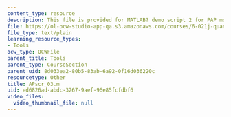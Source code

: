 ```yaml
---
content_type: resource
description: This file is provided for MATLAB? demo script 2 for PAP model (M).
file: https://ol-ocw-studio-app-qa.s3.amazonaws.com/courses/6-021j-quantitative-physiology-cells-and-tissues-fall-2004/ed6826adabdc32679aef96e85fcfdbf6_APscr_03.m
file_type: text/plain
learning_resource_types:
- Tools
ocw_type: OCWFile
parent_title: Tools
parent_type: CourseSection
parent_uid: 8d033ea2-80b5-83ab-6a92-0f16d036220c
resourcetype: Other
title: APscr_03.m
uid: ed6826ad-abdc-3267-9aef-96e85fcfdbf6
video_files:
  video_thumbnail_file: null
---
```

